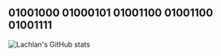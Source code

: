 ## 01001000 01000101 01001100 01001100 01001111

![Lachlan's GitHub stats](https://github-readme-stats.vercel.app/api?username=lachlan-cooney&show_icons=true&theme=github_dark)
